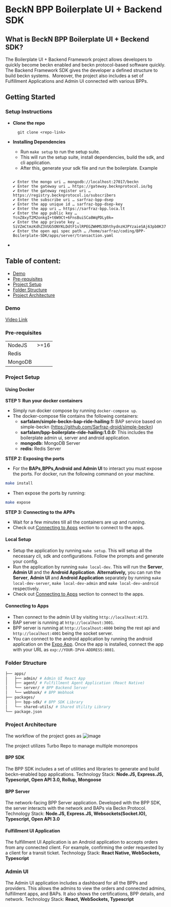 # BeckN BPP Boilerplate UI + Backend SDK

## What is BeckN BPP Boilerplate UI + Beckend SDK?

The Boilerplate UI + Backend Framework project allows developers to quickly become beckn enabled and beckn protocol-based software quickly. The Backend Framework SDK gives the developer a defined structure to build beckn systems. 
Moreover, the project also includes a set of Fulfillment Applications and Admin UI connected with various BPPs.

## Getting Started

### Setup Instructions

- **Clone the repo**

  ```
    git clone <repo-link>
  ```

- **Installing Dependencies**

  - Run `make setup` to run the setup suite.
  - This will run the setup suite, install dependencies, build the sdk, and cli application.
  - After this, generate your sdk file and run the boilerplate.
    Example

  ```

  ✔ Enter the mongo uri … mongodb://localhost:27017/beckn
  ✔ Enter the gateway uri … https://gateway.becknprotocol.io/bg
  ✔ Enter the gateway register uri … https://registry.becknprotocol.io/subscribers
  ✔ Enter the subscribe uri … sarfraz-bpp-dsep
  ✔ Enter the app unique id … sarfraz-bpp-dsep-key
  ✔ Enter the app uri … https://sarfraz-bpp.loca.lt
  ✔ Enter the app public key … YcnZ8xyT2M2onkgI+t6W9Ct+6FnsBuiSCa8WqPDLy8k=
  ✔ Enter the app private key … SiVZmCtmzKdhZ3VUG5ONYKLDdtF1slRPEGZWHMS3DhthydnzHJPYzaieSAj63pb0K37oWewG6JIJrxao8MvLyQ==
  ✔ Enter the open api spec path … /home/sarfraz/coding/BPP-Boilerplate-SDK/apps/server/transaction.yaml

  ```

-

## Table of content:

- [Demo](#demo)
- [Pre-requisites](#pre-requisites)
- [Project Setup](#item-three)
- [Folder Structure](#folder-structure)
- [Project Architecture](#project-architecture)

### Demo

[Video Link](https://drive.google.com/drive/folders/1oq_WaSFB_w2BoajKSJiPsFr1_UCQ3f8X)

<a id="pre-requisites"></a>

### Pre-requisites

<table>
  <tr>
    <td>NodeJS</td>
    <td>>=16</td>
  </tr>
  <tr>
    <td>Redis</td>
    <td> <span/> </td>
  </tr>
  <tr>
    <td>MongoDB</td>
    <td> <span/> </td> 
  </tr>
</table>

<a id="project-setup"></a>

### Project Setup

#### Using Docker

**STEP 1: Run your docker containers**

- Simply run docker compose by running `docker-compose up`.
- The docker-compose file contains the following containers:
  - **sarfalam/simple-beckn-bap-ride-hailing:1:** BAP service based on simple-beckn (https://github.com/Sarfraz-droid/simple-beckn)
  - **sarfalam/bpp-boilerplate-ride-hailing:1.0.0:** This includes the boilerplate admin ui, server and android application.
  - **mongodb:** MongoDB Server
  - **redis:** Redis Server

**STEP 2: Exposing the ports**

- For the **BAPs,BPPs,Android and Admin UI** to interact you must expose the ports. For docker, run the following command on your machine.

```bash
make install
```

- Then expose the ports by running:

```bash
make expose
```

**STEP 3: Connecting to the APPs**

- Wait for a few minutes till all the containers are up and running.
- Check out [Connecting to Apps](#connecting-to-apps) section to connect to the apps.

#### Local Setup

- Setup the application by running `make setup`. This will setup all the necessary cli, sdk and configurations. Follow the prompts and generate your config.
- Run the application by running `make local-dev`. This will run the **Server**, **Admin UI** and the **Android Application**.
  **Alternatively,** you can run the **Server**, **Admin UI** and **Android Application** separately by running `make local-dev-server`, `make local-dev-admin` and `make local-dev-android` respectively.
- Check out [Connecting to Apps](#connecting-to-apps) section to connect to the apps.

<a id="connecting-to-apps"></a>

#### Connecting to Apps

- Then connect to the admin UI by visiting `http://localhost:4173`.
- BAP server is running at `http://localhost:3001`.
- BPP server is running at `http://localhost:4000` being the rest api and `http://localhost:4001` being the socket server.
- You can connect to the android application by running the android application on the [Expo App](https://expo.dev/). Once the app is installed, connect the app with your URL as `exp://YOUR-IPV4-ADDRESS:8081`.

<a id="folder-structure"></a>

### Folder Structure

```bash
├── apps/
│   ├── admin/ # Admin UI React App
│   ├── agent/ # Fulfillment Agent Application (React Native)
│   └── server/ # BPP Backend Server
│   └── webhook/ # BPP Webhook
├── packages/
│   ├── bpp-sdk/ # BPP SDK Library
│   └── shared-utils/ # Shared Utility Library
└── package.json
```

<a id="project-architecture"></a>

### Project Architecture

The workflow of the project goes as
![image](https://github.com/Sarfraz-droid/BPP-Boilerplate-SDK/assets/73013838/838a6642-9a14-4085-8b6b-fb2ff371a512)

The project utilizes Turbo Repo to manage multiple monorepos

#### BPP SDK

The BPP SDK includes a set of utilities and libraries to generate and build beckn-enabled bpp applications.
Technology Stack: **Node.JS, Express.JS, Typescript, Open API 3.0, Rollup, Mongoose**

#### BPP Server

The network-facing BPP Server application. Developed with the BPP SDK, the server interacts with the network and BAPs via Beckn Protocol.
Technology Stack: **Node.JS, Express.JS, Websockets(Socket.IO), Typescript, Open API 3.0**

#### Fulfillment UI Application

The fulfillment UI Application is an Android application to accepts orders from any connected client. For example, confirming the order requested by a client for a transit ticket.
Technology Stack: **React Native, WebSockets, Typescript**

### Admin UI

The Admin UI application includes a dashboard for all the BPPs and providers. This allows the admins to view the orders and connected admins, fulfillment apps, and BAPs. It also shows the certifications, BPP details, and network.
Technology Stack: **React, WebSockets, Typescript**
